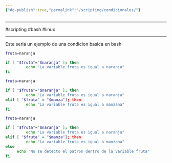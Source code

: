 ```yaml
---
{"dg-publish":true,"permalink":"/scripting/condicionales/"}
---
```



--------------
#scripting #bash #linux 

----------

Este seria un ejemplo de una condicion basica en bash

```bash
fruta=naranja

if [ "$fruta"="$naranja" ]; then
		 echo "La variable fruta es igual a naranja"
fi
```

```bash
fruta=naranja

if [ "$fruta"="$naranja" ]; then
		 echo "La variable fruta es igual a naranja"
elif [ "$fruta" = "$manza"]; then
		 echo "La variable fruta es igual a manzana"
fi
```

```bash
fruta=naranja

if [ "$fruta"="$naranja" ]; then
		 echo "La variable fruta es igual a naranja"
elif [ "$fruta" = "$manza"]; then
		 echo "La variable fruta es igual a manzana"
else
	 echo "No se detecto el patron dentro de la variable fruta"
fi
```